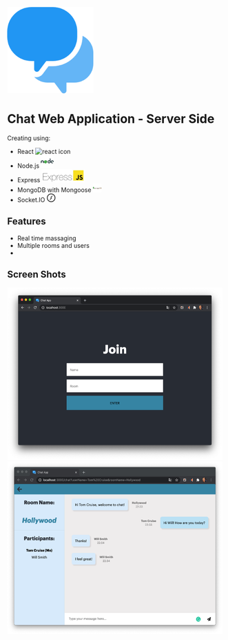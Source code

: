 <img src="/public/media/speech-bubble.png" alt="chat logo" width="200" height="200"/>

# Chat Web Application - Server Side

Creating using:

- React <img src="/public/media/favicon-react.ico" alt="react icon" width="20" height="20"/>
- Node.js <img src="/public/media/node-icon.png" alt="react icon" width="30" height="30"/>
- Express <img src="/public/media/express-js-cyberpanel.jpg" alt="express icon" width="100" height="30"/>
- MongoDB with Mongoose <img src="/public/media/mongodb.png" alt="mongodb icon" width="20" height="20"/>
- Socket.IO <img src="/public/media/socket-io.png" alt="socketio icon" width="20" height="20"/>

## Features

- Real time massaging
- Multiple rooms and users
-

## Screen Shots

<img src="/public/media/join-screen-shot.png" alt="join screen shot" width="500" height="400"/><img alt="in chat screen shot" src="/public/media/in-chat-screen-shot3.png" width="500" height="400"/>
